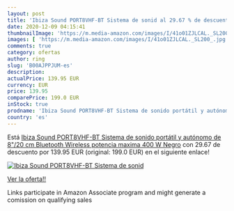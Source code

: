 ```yaml
---
layout: post
title: 'Ibiza Sound PORT8VHF-BT Sistema de sonid al 29.67 % de descuento'
date: 2020-12-09 04:15:41
thumbnailImage: 'https://m.media-amazon.com/images/I/41o01ZJLCAL._SL200_.jpg'
images: [ 'https://m.media-amazon.com/images/I/41o01ZJLCAL._SL200_.jpg' ]
comments: true
category: ofertas
author: ring
slug: 'B00AJPPJUM-es'
description:
actualPrice: 139.95 EUR
currency: EUR
price: 139.95
comparePrice: 199.0 EUR
inStock: true
prodname: 'Ibiza Sound PORT8VHF-BT Sistema de sonido portátil y autónomo de 8"/20 cm  Bluetooth  Wireless  potencia maxima 400 W  Negro'
country: 'es'
---
```


Está [Ibiza Sound PORT8VHF-BT Sistema de sonido portátil y autónomo de 8"/20 cm  Bluetooth  Wireless  potencia maxima 400 W  Negro](https://www.amazon.es/dp/B00AJPPJUM/?tag=tolees-21) con 29.67 de descuento por 139.95 EUR (original: 199.0 EUR) en el siguiente enlace!

[![Ibiza Sound PORT8VHF-BT Sistema de sonid](https://m.media-amazon.com/images/I/41o01ZJLCAL._SL200_.jpg)](https://www.amazon.es/dp/B00AJPPJUM/?tag=tolees-21)

[Ver la oferta!!](https://www.amazon.es/dp/B00AJPPJUM/?tag=tolees-21)

Links participate in Amazon Associate program and might generate a comission on qualifying sales


